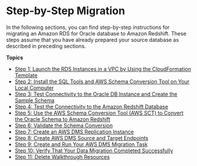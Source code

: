 # Step\-by\-Step Migration<a name="chap-rdsoracle2redshift.steps"></a>

In the following sections, you can find step\-by\-step instructions for migrating an Amazon RDS for Oracle database to Amazon Redshift\. These steps assume that you have already prepared your source database as described in preceding sections\.

**Topics**
+ [Step 1: Launch the RDS Instances in a VPC by Using the CloudFormation Template](chap-rdsoracle2redshift.steps.launchrdswcloudformation.md)
+ [Step 2: Install the SQL Tools and AWS Schema Conversion Tool on Your Local Computer](chap-rdsoracle2redshift.steps.installsct.md)
+ [Step 3: Test Connectivity to the Oracle DB Instance and Create the Sample Schema](chap-rdsoracle2redshift.steps.connectoracle.md)
+ [Step 4: Test the Connectivity to the Amazon Redshift Database](chap-rdsoracle2redshift.steps.connectredshift.md)
+ [Step 5: Use the AWS Schema Conversion Tool \(AWS SCT\) to Convert the Oracle Schema to Amazon Redshift](chap-rdsoracle2redshift.steps.convertschema.md)
+ [Step 6: Validate the Schema Conversion](chap-rdsoracle2redshift.steps.validateschemaconversion.md)
+ [Step 7: Create an AWS DMS Replication Instance](chap-rdsoracle2redshift.steps.createreplicationinstance.md)
+ [Step 8: Create AWS DMS Source and Target Endpoints](chap-rdsoracle2redshift.steps.createsourcetargetendpoints.md)
+ [Step 9: Create and Run Your AWS DMS Migration Task](chap-rdsoracle2redshift.steps.createmigrationtask.md)
+ [Step 10: Verify That Your Data Migration Completed Successfully](chap-rdsoracle2redshift.steps.verifydatamigration.md)
+ [Step 11: Delete Walkthrough Resources](chap-rdsoracle2redshift.steps.deleteresources.md)